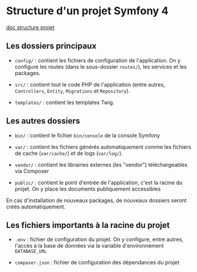 # Structure d'un projet Symfony 4

[doc structure projet](https://symfony.com/doc/master/page_creation.html#checking-out-the-project-structure)

## Les dossiers principaux

* `config/` : contient les fichiers de configuration de l'application. On y configure les routes (dans le sous-dossier `routes/`), les services et les packages.

* `src/` : contient tout le code PHP de l'application (entre autres, `Controllers`, `Entity`, `Migrations` et `Repository`).

* `templates/` : contient les templates Twig.

## Les autres dossiers

* `bin/` : contient le fichier `bin/console` de la console Symfony

* `var/` : contient les fichiers générés automatiquement comme les fichiers de cache (`var/cache/`) et de logs (`var/log/`).

* `vendor/` : contient les librairies externes (les "vendor") téléchargeables via Composer

* `public/` : contient le point d'entrée de l'application, c'est la racine du projet. On y place les documents publiquement accessibles

En cas d'installation de nouveaux packages, de nouveaux dossiers seront créés automatiquement.

## Les fichiers importants à la racine du projet

* `.env` : fichier de configuration du projet. On y configure, entre autres, l'accès à la base de données via la variable d'environnement `DATABASE_URL`

* `composer.json` : fichier de configuration des dépendances du projet